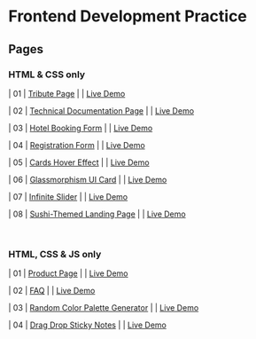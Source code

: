 # Frontend Development Practice

<h2>Pages</h2>

<h3> HTML & CSS only </h3>
                                                                   
| 01  | [Tribute Page](https://github.com/OAAK125/TributePage) |  | [Live Demo](https://oaak125.github.io/TributePage/)

| 02  | [Technical Documentation Page](https://github.com/OAAK125/DocumentationPage) |  | [Live Demo](https://oaak125.github.io/DocumentationPage/)

| 03  | [Hotel Booking Form](https://github.com/OAAK125/HotelBookingForm) |  | [Live Demo](https://oaak125.github.io/HotelBookingForm/)

| 04  | [Registration Form](https://github.com/OAAK125/RegistrationForm) |  | [Live Demo](https://oaak125.github.io/RegistrationForm/)

| 05  | [Cards Hover Effect](https://github.com/OAAK125/CardHover)  |  | [Live Demo](https://oaak125.github.io/CardHover/)

| 06  | [Glassmorphism UI Card](https://github.com/OAAK125/GlassmorphismUiCard)  |  | [Live Demo](https://oaak125.github.io/GlassmorphismUiCard/)

| 07  | [Infinite Slider](https://github.com/OAAK125/InfiniteSlider)  |  | [Live Demo](https://oaak125.github.io/InfiniteSlider/)

| 08  | [Sushi-Themed Landing Page](https://github.com/OAAK125/SushiThemedLandingPage)  |  | [Live Demo](https://oaak125.github.io/SushiThemedLandingPage/)

<br>
<h3> HTML, CSS & JS only </h3>

| 01  | [Product Page](https://github.com/OAAK125/Ecommerce-Product-Page)  |  | [Live Demo](https://oaak125.github.io/Ecommerce-Product-Page/)

| 02  | [FAQ](https://github.com/OAAK125/FAQ)  |  | [Live Demo](https://oaak125.github.io/FAQ/)

| 03  | [Random Color Palette Generator](https://github.com/OAAK125/Random-Color-Palette-Generator)  |  | [Live Demo](https://oaak125.github.io/Random-Color-Palette-Generator/)

| 04  | [Drag Drop Sticky Notes](https://github.com/OAAK125/Drag-Drop-Sticky-Notes)  |  | [Live Demo](https://oaak125.github.io/Drag-Drop-Sticky-Notes/)
